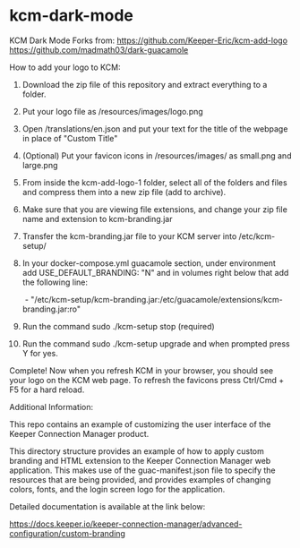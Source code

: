 # kcm-dark-mode
KCM Dark Mode
Forks from:
https://github.com/Keeper-Eric/kcm-add-logo
https://github.com/madmath03/dark-guacamole

How to add your logo to KCM:
1. Download the zip file of this repository and extract everything to a folder.
2. Put your logo file as /resources/images/logo.png
3. Open /translations/en.json and put your text for the title of the webpage in place of "Custom Title"
4. (Optional) Put your favicon icons in /resources/images/ as small.png and large.png
5. From inside the kcm-add-logo-1 folder, select all of the folders and files and compress them into a new zip file (add to archive).
6. Make sure that you are viewing file extensions, and change your zip file name and extension to kcm-branding.jar
7. Transfer the kcm-branding.jar file to your KCM server into /etc/kcm-setup/
8. In your docker-compose.yml guacamole section, under environment add USE_DEFAULT_BRANDING: "N" and in volumes right below that add the following line:
   
   &nbsp;-&nbsp;"/etc/kcm-setup/kcm-branding.jar:/etc/guacamole/extensions/kcm-branding.jar:ro"

10. Run the command sudo ./kcm-setup stop (required)
11. Run the command sudo ./kcm-setup upgrade and when prompted press Y for yes.

Complete! Now when you refresh KCM in your browser, you should see your logo on the KCM web page. To refresh the favicons press Ctrl/Cmd + F5 for a hard reload.

Additional Information:

This repo contains an example of customizing the user interface of the Keeper Connection Manager product.

This directory structure provides an example of how to apply custom branding
and HTML extension to the Keeper Connection Manager web application. This makes use
of the guac-manifest.json file to specify the resources that are being provided,
and provides examples of changing colors, fonts, and the login screen logo for
the application.

Detailed documentation is available at the link below:

https://docs.keeper.io/keeper-connection-manager/advanced-configuration/custom-branding
